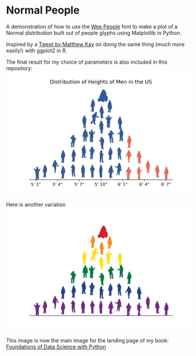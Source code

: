 # Normal People

A demonstration of how to use the [Wee People](https://github.com/propublica/weepeople) font to make a plot of a
Normal distribution built out of people glyphs using Matplotlib in Python. 

Inspired by a [Tweet by Matthew Kay](https://twitter.com/mjskay/status/1519156106588790786) on doing the same thing (much more easily!) 
with ggplot2 in R.

The final result for my choice of parameters is also included in this repository:
![](normal-people.png)

Here is another variation
![](normal-people2.png)

This image is now the main image for the landing page of my book: [Foundations of Data Science with Python](https://jmshea.github.io/Foundations-of-Data-Science-with-Python/intro.html)
 
